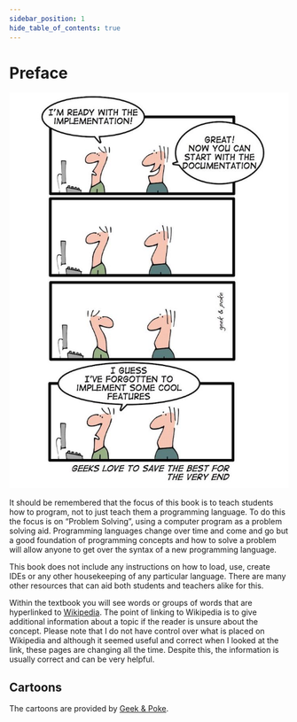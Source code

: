 ```yaml
---
sidebar_position: 1
hide_table_of_contents: true
---
```


# Preface

![image](./images/cartoons/geeks_love_to_save_the_best_for_the_very_end.png)

It should be remembered that the focus of this book is to teach students how to program, not to just teach them a programming language. To do this the focus is on “Problem Solving”, using a computer program as a problem solving aid. Programming languages change over time and come and go but a good foundation of programming concepts and how to solve a problem will allow anyone to get over the syntax of a new programming language.

This book does not include any instructions on how to load, use, create IDEs or any other housekeeping of any particular language. There are many other resources that can aid both students and teachers alike for this.

Within the textbook you will see words or groups of words that are hyperlinked to [Wikipedia](https://en.wikipedia.org/wiki>). The point of linking to Wikipedia is to give additional information about a topic if the reader is unsure about the concept. Please note that I do not have control over what is placed on Wikipedia and although it seemed useful and correct when I looked at the link, these pages are changing all the time. Despite this, the information is usually correct and can be very helpful.

## Cartoons

The cartoons are provided by [Geek & Poke](http://geek-and-poke.com/).
